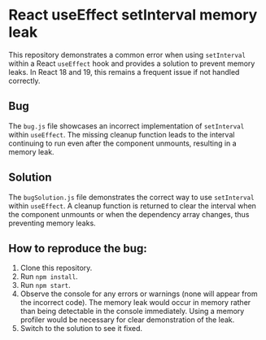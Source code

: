 # React useEffect setInterval memory leak

This repository demonstrates a common error when using `setInterval` within a React `useEffect` hook and provides a solution to prevent memory leaks. In React 18 and 19, this remains a frequent issue if not handled correctly.

## Bug

The `bug.js` file showcases an incorrect implementation of `setInterval` within `useEffect`.  The missing cleanup function leads to the interval continuing to run even after the component unmounts, resulting in a memory leak.

## Solution

The `bugSolution.js` file demonstrates the correct way to use `setInterval` within `useEffect`.  A cleanup function is returned to clear the interval when the component unmounts or when the dependency array changes, thus preventing memory leaks.

## How to reproduce the bug:

1. Clone this repository.
2. Run `npm install`.
3. Run `npm start`.
4. Observe the console for any errors or warnings (none will appear from the incorrect code). The memory leak would occur in memory rather than being detectable in the console immediately. Using a memory profiler would be necessary for clear demonstration of the leak.
5. Switch to the solution to see it fixed.
